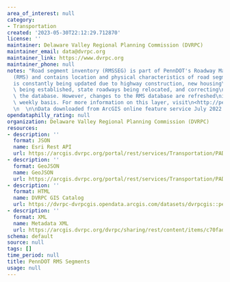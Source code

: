 ```yaml
---
area_of_interest: null
category:
- Transportation
created: '2023-05-30T22:12:29.712870'
license: ''
maintainer: Delaware Valley Regional Planning Commission (DVRPC)
maintainer_email: data@dvrpc.org
maintainer_link: https://www.dvrpc.org
maintainer_phone: null
notes: "Road segment inventory (RMSSEG) is part of PennDOT's Roadway Management System\n\
  (RMS) and contains location and physical characteristics of road segment. RMS\n\
  is constantly being updated due to highway construction, new housing\ndevelopments\
  \ being established, state roadways being relocated, and correcting\nanomalies in\
  \ the database. However, changes to the RMS database are refreshed\nin GIS on a\
  \ weekly basis. For more information on this layer, visit\n<http://pennshare.maps.arcgis.com/sharing/rest/content/items/34c0211d1e26471d8da5b631ef122fff/data>\n\
  \n  \n\nData downloaded from ArcGIS online feature service July 2022  \n\n  \n\n"
opendataphilly_rating: null
organization: Delaware Valley Regional Planning Commission (DVRPC)
resources:
- description: ''
  format: JSON
  name: Esri Rest API
  url: https://arcgis.dvrpc.org/portal/rest/services/Transportation/PADOT_RMS/FeatureServer/0
- description: ''
  format: GeoJSON
  name: GeoJSON
  url: https://arcgis.dvrpc.org/portal/rest/services/Transportation/PADOT_RMS/FeatureServer/0/query?where=1=1&outsr=4326&outfields=*&f=geojson
- description: ''
  format: HTML
  name: DVRPC GIS Catalog
  url: https://dvrpc-dvrpcgis.opendata.arcgis.com/datasets/dvrpcgis::penndot-rms-segments
- description: ''
  format: XML
  name: Metadata XML
  url: https://arcgis.dvrpc.org/dvrpc/sharing/rest/content/items/c70fad5f2de544e78125101601d1374d/info/metadata/metadata.xml?format=default
schema: default
source: null
tags: []
time_period: null
title: PennDOT RMS Segments
usage: null
---
```

